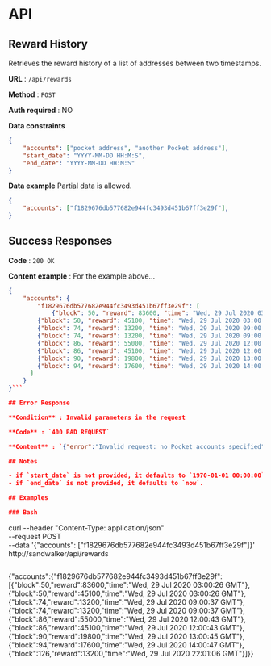 # API

## Reward History

Retrieves the reward history of a list of addresses between two timestamps.

**URL** : `/api/rewards`

**Method** : `POST`

**Auth required** : NO

**Data constraints**

```json
{
    "accounts": ["pocket address", "another Pocket address"],
    "start_date": "YYYY-MM-DD HH:M:S",
    "end_date": "YYYY-MM-DD HH:M:S"
}
```

**Data example** Partial data is allowed.

```json
{
    "accounts": ["f1829676db577682e944fc3493d451b67ff3e29f"],
}
```

## Success Responses

**Code** : `200 OK`

**Content example** : For the example above...

```json
{
    "accounts": {
        "f1829676db577682e944fc3493d451b67ff3e29f": [
    	    {"block": 50, "reward": 83600, "time": "Wed, 29 Jul 2020 03:00:26 GMT"},
	    {"block": 50, "reward": 45100, "time": "Wed, 29 Jul 2020 03:00:26 GMT"},
	    {"block": 74, "reward": 13200, "time": "Wed, 29 Jul 2020 09:00:37 GMT"},
	    {"block": 74, "reward": 13200, "time": "Wed, 29 Jul 2020 09:00:37 GMT"},
	    {"block": 86, "reward": 55000, "time": "Wed, 29 Jul 2020 12:00:43 GMT"},
	    {"block": 86, "reward": 45100, "time": "Wed, 29 Jul 2020 12:00:43 GMT"},
	    {"block": 90, "reward": 19800, "time": "Wed, 29 Jul 2020 13:00:45 GMT"},
	    {"block": 94, "reward": 17600, "time": "Wed, 29 Jul 2020 14:00:47 GMT"}
	  ]
    }
}```

## Error Response

**Condition** : Invalid parameters in the request

**Code** : `400 BAD REQUEST`

**Content** : `{"error":"Invalid request: no Pocket accounts specified"}`

## Notes

- if `start_date` is not provided, it defaults to `1970-01-01 00:00:00`.
- if `end_date` is not provided, it defaults to `now`.

## Examples

### Bash

```
curl --header "Content-Type: application/json" \
     --request POST \
     --data '{"accounts": ["f1829676db577682e944fc3493d451b67ff3e29f"]}' \
     http://sandwalker/api/rewards
```

```
{"accounts":{"f1829676db577682e944fc3493d451b67ff3e29f":[{"block":50,"reward":83600,"time":"Wed, 29 Jul 2020 03:00:26 GMT"},{"block":50,"reward":45100,"time":"Wed, 29 Jul 2020 03:00:26 GMT"},{"block":74,"reward":13200,"time":"Wed, 29 Jul 2020 09:00:37 GMT"},{"block":74,"reward":13200,"time":"Wed, 29 Jul 2020 09:00:37 GMT"},{"block":86,"reward":55000,"time":"Wed, 29 Jul 2020 12:00:43 GMT"},{"block":86,"reward":45100,"time":"Wed, 29 Jul 2020 12:00:43 GMT"},{"block":90,"reward":19800,"time":"Wed, 29 Jul 2020 13:00:45 GMT"},{"block":94,"reward":17600,"time":"Wed, 29 Jul 2020 14:00:47 GMT"},{"block":126,"reward":13200,"time":"Wed, 29 Jul 2020 22:01:06 GMT"}]}}
```